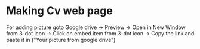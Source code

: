 # Making Cv web page
For adding picture goto Google drive -> Preview -> Open in New Window from 3-dot icon -> Click on embed item from 3-dot icon -> Copy the link and paste it in ("Your picture from google drive")
